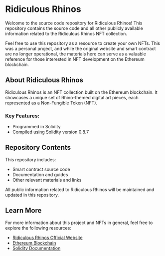 # Ridiculous Rhinos

Welcome to the source code repository for Ridiculous Rhinos! This repository contains the source code and all other publicly available information related to the Ridiculous Rhinos NFT collection.

Feel free to use this repository as a resource to create your own NFTs. This was a personal project, and while the original website and smart contract are no longer operational, the materials here can serve as a valuable reference for those interested in NFT development on the Ethereum blockchain.

## About Ridiculous Rhinos
Ridiculous Rhinos is an NFT collection built on the Ethereum blockchain. It showcases a unique set of Rhino-themed digital art pieces, each represented as a Non-Fungible Token (NFT).

### Key Features:
- Programmed in Solidity
- Compiled using Solidity version 0.8.7

## Repository Contents
This repository includes:
- Smart contract source code
- Documentation and guides
- Other relevant materials and links

All public information related to Ridiculous Rhinos will be maintained and updated in this repository.

## Learn More
For more information about this project and NFTs in general, feel free to explore the following resources:
- [Ridiculous Rhinos Official Website](https://ridiculousrhinos.club)
- [Ethereum Blockchain](https://ethereum.org)
- [Solidity Documentation](https://docs.soliditylang.org)
